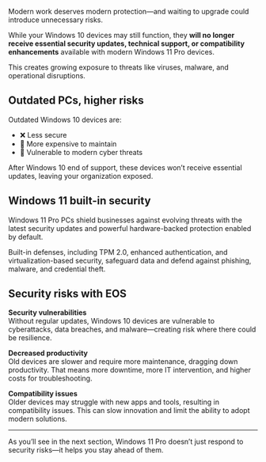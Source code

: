 Modern work deserves modern protection—and waiting to upgrade could introduce unnecessary risks.

While your Windows 10 devices may still function, they **will no longer receive essential security updates, technical support, or compatibility enhancements** available with modern Windows 11 Pro devices. 

This creates growing exposure to threats like viruses, malware, and operational disruptions.

## Outdated PCs, higher risks

Outdated Windows 10 devices are:

- ❌ Less secure  
- 🔧 More expensive to maintain  
- 🧨 Vulnerable to modern cyber threats 

After Windows 10 end of support, these devices won’t receive essential updates, leaving your organization exposed.

## Windows 11 built-in security

Windows 11 Pro PCs shield businesses against evolving threats with the latest security updates and powerful hardware-backed protection enabled by default.

Built-in defenses, including TPM 2.0, enhanced authentication, and virtualization-based security, safeguard data and defend against phishing, malware, and credential theft.

## Security risks with EOS

**Security vulnerabilities**  
Without regular updates, Windows 10 devices are vulnerable to cyberattacks, data breaches, and malware—creating risk where there could be resilience.

**Decreased productivity**  
Old devices are slower and require more maintenance, dragging down productivity. That means more downtime, more IT intervention, and higher costs for troubleshooting.

**Compatibility issues**  
Older devices may struggle with new apps and tools, resulting in compatibility issues. This can slow innovation and limit the ability to adopt modern solutions.

---

As you’ll see in the next section, Windows 11 Pro doesn’t just respond to security risks—it helps you stay ahead of them.